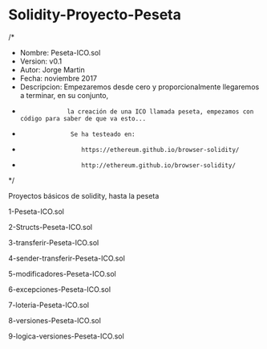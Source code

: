 # Solidity-Proyecto-Peseta

/*
 * 	Nombre: Peseta-ICO.sol
 *	Version:	v0.1
 *	Autor:	Jorge Martin
 *	Fecha:	noviembre 2017
 *	Descripcion:		Empezaremos desde cero y proporcionalmente llegaremos a terminar, en su conjunto,
 *                  la creación de una ICO llamada peseta, empezamos con código para saber de que va esto...
 *                   Se ha testeado en:
 *                      https://ethereum.github.io/browser-solidity/
 *                      http://ethereum.github.io/browser-solidity/
 */
 
 
Proyectos básicos de solidity, hasta la peseta

1-Peseta-ICO.sol

2-Structs-Peseta-ICO.sol

3-transferir-Peseta-ICO.sol

4-sender-transferir-Peseta-ICO.sol

5-modificadores-Peseta-ICO.sol

6-excepciones-Peseta-ICO.sol

7-loteria-Peseta-ICO.sol

8-versiones-Peseta-ICO.sol

9-logica-versiones-Peseta-ICO.sol
